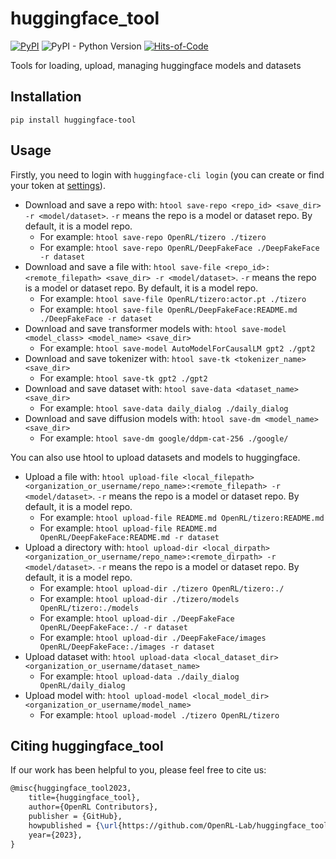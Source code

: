 # huggingface_tool

[![PyPI](https://img.shields.io/pypi/v/huggingface-tool)](https://pypi.org/project/huggingface-tool/)
![PyPI - Python Version](https://img.shields.io/pypi/pyversions/huggingface-tool)
[![Hits-of-Code](https://hitsofcode.com/github/OpenRL-Lab/huggingface_tool?branch=main)](https://hitsofcode.com/github/OpenRL-Lab/huggingface_tool/view?branch=main)

Tools for loading, upload, managing huggingface models and datasets


## Installation

`pip install huggingface-tool`

## Usage

Firstly, you need to login with `huggingface-cli login` (you can create or find your token at [settings](https://huggingface.co/settings/tokens)).

- Download and save a repo with: `htool save-repo <repo_id> <save_dir> -r <model/dataset>`. `-r` means the repo is a model or dataset repo. By default, it is a model repo.
  - For example: `htool save-repo OpenRL/tizero ./tizero`
  - For example: `htool save-repo OpenRL/DeepFakeFace ./DeepFakeFace -r dataset`
- Download and save a file with: `htool save-file <repo_id>:<remote_filepath> <save_dir> -r <model/dataset>`. `-r` means the repo is a model or dataset repo. By default, it is a model repo.
  - For example: `htool save-file OpenRL/tizero:actor.pt ./tizero`
  - For example: `htool save-file OpenRL/DeepFakeFace:README.md ./DeepFakeFace -r dataset`
- Download and save transformer models with: `htool save-model <model_class> <model_name> <save_dir>`
  - For example: `htool save-model AutoModelForCausalLM gpt2 ./gpt2`
- Download and save tokenizer with: `htool save-tk <tokenizer_name> <save_dir>`
  - For example: `htool save-tk gpt2 ./gpt2 `
- Download and save dataset with: `htool save-data <dataset_name> <save_dir>`
  - For example: `htool save-data daily_dialog ./daily_dialog`
- Download and save diffusion models with: `htool save-dm <model_name> <save_dir>`
  - For example: `htool save-dm google/ddpm-cat-256 ./google/`

You can also use htool to upload datasets and models to huggingface.

- Upload a file with: `htool upload-file <local_filepath> <organization_or_username/repo_name>:<remote_filepath> -r <model/dataset>`. `-r` means the repo is a model or dataset repo. By default, it is a model repo.
  - For example: `htool upload-file README.md OpenRL/tizero:README.md`
  - For example: `htool upload-file README.md OpenRL/DeepFakeFace:README.md -r dataset`
- Upload a directory with: `htool upload-dir <local_dirpath> <organization_or_username/repo_name>:<remote_dirpath> -r <model/dataset>`. `-r` means the repo is a model or dataset repo. By default, it is a model repo.
  - For example: `htool upload-dir ./tizero OpenRL/tizero:./`
  - For example: `htool upload-dir ./tizero/models OpenRL/tizero:./models`
  - For example: `htool upload-dir ./DeepFakeFace OpenRL/DeepFakeFace:./ -r dataset`
  - For example: `htool upload-dir ./DeepFakeFace/images OpenRL/DeepFakeFace:./images -r dataset`
- Upload dataset with: `htool upload-data <local_dataset_dir> <organization_or_username/dataset_name>`
  - For example: `htool upload-data ./daily_dialog OpenRL/daily_dialog`
- Upload model with: `htool upload-model <local_model_dir> <organization_or_username/model_name>`
  - For example: `htool upload-model ./tizero OpenRL/tizero`


## Citing huggingface_tool

If our work has been helpful to you, please feel free to cite us:
```latex
@misc{huggingface_tool2023,
    title={huggingface_tool},
    author={OpenRL Contributors},
    publisher = {GitHub},
    howpublished = {\url{https://github.com/OpenRL-Lab/huggingface_tool}},
    year={2023},
}
```
